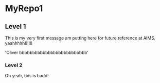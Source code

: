 # MyRepo1
## Level 1

This is my very first message am putting here for future reference at AIMS. yaahhhhh!!!!!!


'Oliver bbbbbbbbbbbbbbbbbbbbbbbbbb'



### Level 2
Oh yeah, this is badd!

